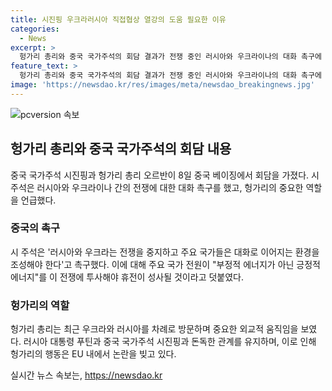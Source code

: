 ```yaml
---
title: 시진핑 우크라러시아 직접협상 열강의 도움 필요한 이유
categories:
  - News
excerpt: >
  헝가리 총리와 중국 국가주석의 회담 결과가 전쟁 중인 러시아와 우크라이나의 대화 촉구에 관한 내용을 요약한 기사입니다. 중국의 시진핑 주석은 세계 열강들에게 전쟁을 중지하고 대화로 이어지는 환경을 조성해야 한다고 촉구했고, 중국의 주권과 영토 보전을 강조하면서도 러시아의 침공을 비난하지 않았다는 입장이 나타났다. 이에 대해 헝가리 총리는 중국을 안정시키는 힘으로 묘사하고 중국의 평화안을 칭찬했다. 이는 EU와의 관계에서 논란을 불러일으키고 있다.
feature_text: >
  헝가리 총리와 중국 국가주석의 회담 결과가 전쟁 중인 러시아와 우크라이나의 대화 촉구에 관한 내용을 요약한 기사입니다. 중국의 시진핑 주석은 세계 열강들에게 전쟁을 중지하고 대화로 이어지는 환경을 조성해야 한다고 촉구했고, 중국의 주권과 영토 보전을 강조하면서도 러시아의 침공을 비난하지 않았다는 입장이 나타났다. 이에 대해 헝가리 총리는 중국을 안정시키는 힘으로 묘사하고 중국의 평화안을 칭찬했다. 이는 EU와의 관계에서 논란을 불러일으키고 있다.
image: 'https://newsdao.kr/res/images/meta/newsdao_breakingnews.jpg'
---
```


<p><img src="https://newsdao.kr/res/images/meta/newsdao_breakingnews.jpg" alt="pcversion 속보" /></p>

<h2 data-ke-size="size26">헝가리 총리와 중국 국가주석의 회담 내용</h2>

<p data-ke-size="size16">중국 국가주석 시진핑과 헝가리 총리 오르반이 8일 중국 베이징에서 회담을 가졌다. 시 주석은 러시아와 우크라이나 간의 전쟁에 대한 대화 촉구를 했고, 헝가리의 중요한 역할을 언급했다.</p>

<h3>중국의 촉구</h3>

<p data-ke-size="size16">시 주석은 '러시아와 우크라는 전쟁을 중지하고 주요 국가들은 대화로 이어지는 환경을 조성해야 한다'고 촉구했다. 이에 대해 주요 국가 전원이 "부정적 에너지가 아닌 긍정적 에너지"를 이 전쟁에 투사해야 휴전이 성사될 것이라고 덧붙였다.</p>

<h3>헝가리의 역할</h3>

<p data-ke-size="size16">헝가리 총리는 최근 우크라와 러시아를 차례로 방문하며 중요한 외교적 움직임을 보였다. 러시아 대통령 푸틴과 중국 국가주석 시진핑과 돈독한 관계를 유지하며, 이로 인해 헝가리의 행동은 EU 내에서 논란을 빚고 있다.</p>
실시간 뉴스 속보는, <a href="https://newsdao.kr" rel="dofollow">https://newsdao.kr</a>


